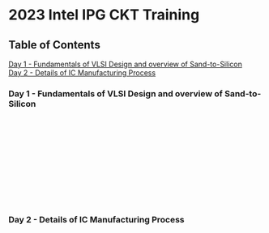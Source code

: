 # 2023 Intel IPG CKT Training

## Table of Contents
<a href="#one">Day 1 - Fundamentals of VLSI Design and overview of Sand-to-Silicon</a>
<br>
<a href="#two">Day 2 - Details of IC Manufacturing Process</a>

<a name="user-content-one"></a>
### Day 1 - Fundamentals of VLSI Design and overview of Sand-to-Silicon












<br>
<br>
<br>
<br>
<br>
<br>
<br>
<br>
<br>
<br>

<a name="user-content-two"></a>
### Day 2 - Details of IC Manufacturing Process


